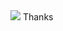 <img src="https://cdn.discordapp.com/attachments/722558545316413492/734906571691261992/Holberton-School.jpg">
Thanks